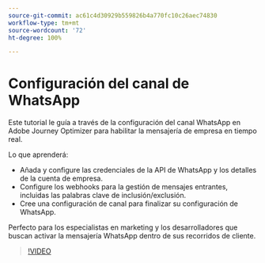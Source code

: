 ```yaml
---
source-git-commit: ac61c4d30929b559826b4a770fc10c26aec74830
workflow-type: tm+mt
source-wordcount: '72'
ht-degree: 100%

---
```

# Configuración del canal de WhatsApp

Este tutorial le guía a través de la configuración del canal WhatsApp en Adobe Journey Optimizer para habilitar la mensajería de empresa en tiempo real.

Lo que aprenderá:

* Añada y configure las credenciales de la API de WhatsApp y los detalles de la cuenta de empresa.
* Configure los webhooks para la gestión de mensajes entrantes, incluidas las palabras clave de inclusión/exclusión.
* Cree una configuración de canal para finalizar su configuración de WhatsApp.

Perfecto para los especialistas en marketing y los desarrolladores que buscan activar la mensajería WhatsApp dentro de sus recorridos de cliente.

>[!VIDEO](https://video.tv.adobe.com/v/3470271/?learn=on&enablevpops&captions=spa)
